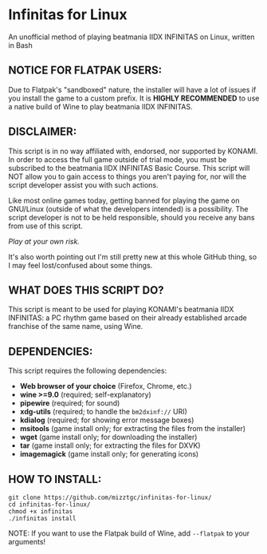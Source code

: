 # Infinitas for Linux
An unofficial method of playing beatmania IIDX INFINITAS on Linux, written in Bash

## NOTICE FOR FLATPAK USERS:
Due to Flatpak's "sandboxed" nature, the installer will have a lot of issues if you install the game to a custom prefix. It is **HIGHLY RECOMMENDED** to use a native build of Wine to play beatmania IIDX INFINITAS.

## DISCLAIMER:

This script is in no way affiliated with, endorsed, nor supported by KONAMI. In order to access the full game outside of trial mode, you must be subscribed to the beatmania IIDX INFINITAS Basic Course. This script will NOT allow you to gain access to things you aren't paying for, nor will the script developer assist you with such actions.

Like most online games today, getting banned for playing the game on GNU/Linux (outside of what the developers intended) is a possibility. The script developer is not to be held responsible, should you receive any bans from use of this script.

*Play at your own risk.*

It's also worth pointing out I'm still pretty new at this whole GitHub thing, so I may feel lost/confused about some things.

## WHAT DOES THIS SCRIPT DO?

This script is meant to be used for playing KONAMI's beatmania IIDX INFINITAS: a PC rhythm game based on their already established arcade franchise of the same name, using Wine.

## DEPENDENCIES:

This script requires the following dependencies:

- **Web browser of your choice** (Firefox, Chrome, etc.)
- **wine >=9.0** (required; self-explanatory)
- **pipewire** (required; for sound)
- **xdg-utils** (required; to handle the `bm2dxinf://` URI)
- **kdialog** (required; for showing error message boxes)
- **msitools** (game install only; for extracting the files from the installer)
- **wget** (game install only; for downloading the installer)
- **tar** (game install only; for extracting the files for DXVK)
- **imagemagick** (game install only; for generating icons)

## HOW TO INSTALL:
```
git clone https://github.com/mizztgc/infinitas-for-linux/
cd infinitas-for-linux/
chmod +x infinitas
./infinitas install
```

NOTE: If you want to use the Flatpak build of Wine, add `--flatpak` to your arguments!

